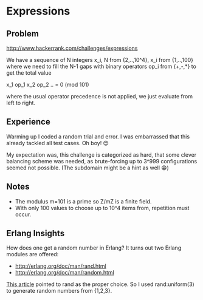 # Expressions

## Problem
http://www.hackerrank.com/challenges/expressions

We have a sequence of N integers x_i, N from {2,..,10^4}, x_i from {1,..,100}
where we need to fill the N-1 gaps with binary operators op_i from {+,-,*}
to get the total value 

x_1 op_1 x_2 op_2 .. = 0 (mod 101)

where the usual operator precedence is not applied, we just evaluate from left to right.

## Experience
Warming up I coded a random trial and error. I was embarrassed that this
already tackled all test cases. Oh boy! :blush:

My expectation was, this challenge is categorized as hard, that some clever balancing 
scheme was needed, as brute-forcing up to 3^999 configurations seemed not possible.
(The subdomain might be a hint as well :grin:)

## Notes
- The modulus m=101 is a prime so Z/mZ is a finite field.
- With only 100 values to choose up to 10^4 items from, repetition must
  occur.

## Erlang Insights
How does one get a random number in Erlang? It turns out two Erlang modules
are offered:
- http://erlang.org/doc/man/rand.html
- http://erlang.org/doc/man/random.html

[This article](https://hashrocket.com/blog/posts/the-adventures-of-generating-random-numbers-in-erlang-and-elixir)
pointed to rand as the proper choice. 
So I used rand:uniform(3) to generate random numbers from {1,2,3}.
